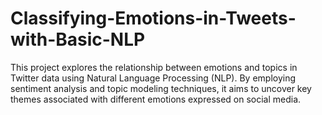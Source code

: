 # Classifying-Emotions-in-Tweets-with-Basic-NLP
This project explores the relationship between emotions and topics in Twitter data using Natural Language Processing (NLP). By employing sentiment analysis and topic modeling techniques, it aims to uncover key themes associated with different emotions expressed on social media.
